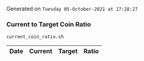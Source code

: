 Generated on `Tuesday 05-October-2021 at 17:28:27`

### Current to Target Coin Ratio
`current_coin_ratio.sh`

Date|Current|Target|Ratio
---|---|---|---

